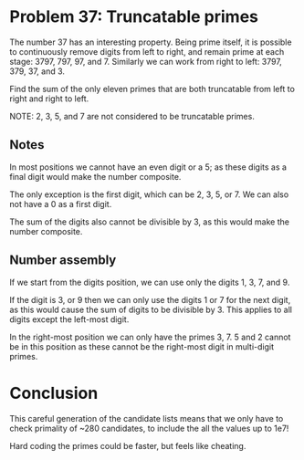 # Problem 37: Truncatable primes

The number 37 has an interesting property. Being prime itself, it is possible to continuously remove digits from left to right, and remain prime at each stage: 3797, 797, 97, and 7. Similarly we can work from right to left: 3797, 379, 37, and 3.

Find the sum of the only eleven primes that are both truncatable from left to right and right to left.

NOTE:
2, 3, 5, and 7 are not considered to be truncatable primes.

## Notes

In most positions we cannot have an even digit or a 5; as these digits as a final digit would make the number composite.  

The only exception is the first digit, which can be 2, 3, 5, or 7.
We can also not have a 0 as a first digit.

The sum of the digits also cannot be divisible by 3, as this would make the number composite.

## Number assembly

If we start from the digits position, we can use only the digits 1, 3, 7, and 9.

If the digit is 3, or 9 then we can only use the digits 1 or 7 for the next digit, as this would cause the sum of digits 
to be divisible by 3. This applies to all digits except the left-most digit. 

In the right-most position we can only have the primes 3, 7. 5 and 2 cannot be in this position as these cannot be the 
right-most digit in multi-digit primes. 

# Conclusion

This careful generation of the candidate lists means that we only have to check primality of ~280 candidates, to 
include the all the values up to 1e7!

Hard coding the primes could be faster, but feels like cheating.